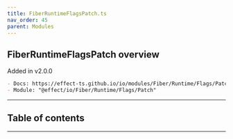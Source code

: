 ```yaml
---
title: FiberRuntimeFlagsPatch.ts
nav_order: 45
parent: Modules
---
```


## FiberRuntimeFlagsPatch overview

Added in v2.0.0

```md
- Docs: https://effect-ts.github.io/io/modules/Fiber/Runtime/Flags/Patch.ts.html
- Module: "@effect/io/Fiber/Runtime/Flags/Patch"
```

---

<h2 class="text-delta">Table of contents</h2>

---
